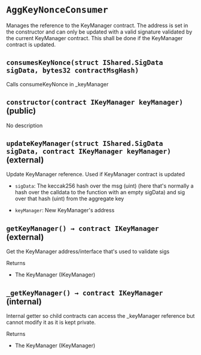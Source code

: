 # `AggKeyNonceConsumer`

  Manages the reference to the KeyManager contract. The address
          is set in the constructor and can only be updated with a valid
          signature validated by the current KeyManager contract. This shall
          be done if the KeyManager contract is updated.




## `consumesKeyNonce(struct IShared.SigData sigData, bytes32 contractMsgHash)`



   Calls consumeKeyNonce in _keyManager


## `constructor(contract IKeyManager keyManager)` (public)

No description


## `updateKeyManager(struct IShared.SigData sigData, contract IKeyManager keyManager)` (external)

 Update KeyManager reference. Used if KeyManager contract is updated


- `sigData`:   The keccak256 hash over the msg (uint) (here that's normally
                 a hash over the calldata to the function with an empty sigData) and
                 sig over that hash (uint) from the aggregate key

- `keyManager`: New KeyManager's address


## `getKeyManager() → contract IKeyManager` (external)

 Get the KeyManager address/interface that's used to validate sigs


Returns

- The KeyManager (IKeyManager)

## `_getKeyManager() → contract IKeyManager` (internal)

 Internal getter so child contracts can access the _keyManager reference
         but cannot modify it as it is kept private.


Returns

- The KeyManager (IKeyManager)


